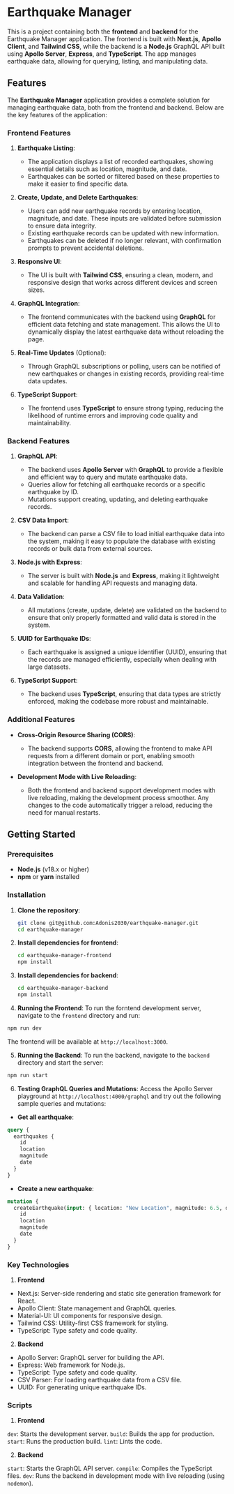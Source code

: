 # Earthquake Manager

This is a project containing both the **frontend** and **backend** for the Earthquake Manager application. The frontend is built with **Next.js**, **Apollo Client**, and **Tailwind CSS**, while the backend is a **Node.js** GraphQL API built using **Apollo Server**, **Express**, and **TypeScript**. The app manages earthquake data, allowing for querying, listing, and manipulating data.

## Features

The **Earthquake Manager** application provides a complete solution for managing earthquake data, both from the frontend and backend. Below are the key features of the application:

### Frontend Features

1. **Earthquake Listing**:

   - The application displays a list of recorded earthquakes, showing essential details such as location, magnitude, and date.
   - Earthquakes can be sorted or filtered based on these properties to make it easier to find specific data.

2. **Create, Update, and Delete Earthquakes**:

   - Users can add new earthquake records by entering location, magnitude, and date. These inputs are validated before submission to ensure data integrity.
   - Existing earthquake records can be updated with new information.
   - Earthquakes can be deleted if no longer relevant, with confirmation prompts to prevent accidental deletions.

3. **Responsive UI**:

   - The UI is built with **Tailwind CSS**, ensuring a clean, modern, and responsive design that works across different devices and screen sizes.

4. **GraphQL Integration**:

   - The frontend communicates with the backend using **GraphQL** for efficient data fetching and state management. This allows the UI to dynamically display the latest earthquake data without reloading the page.

5. **Real-Time Updates** (Optional):

   - Through GraphQL subscriptions or polling, users can be notified of new earthquakes or changes in existing records, providing real-time data updates.

6. **TypeScript Support**:
   - The frontend uses **TypeScript** to ensure strong typing, reducing the likelihood of runtime errors and improving code quality and maintainability.

### Backend Features

1. **GraphQL API**:

   - The backend uses **Apollo Server** with **GraphQL** to provide a flexible and efficient way to query and mutate earthquake data.
   - Queries allow for fetching all earthquake records or a specific earthquake by ID.
   - Mutations support creating, updating, and deleting earthquake records.

2. **CSV Data Import**:

   - The backend can parse a CSV file to load initial earthquake data into the system, making it easy to populate the database with existing records or bulk data from external sources.

3. **Node.js with Express**:

   - The server is built with **Node.js** and **Express**, making it lightweight and scalable for handling API requests and managing data.

4. **Data Validation**:

   - All mutations (create, update, delete) are validated on the backend to ensure that only properly formatted and valid data is stored in the system.

5. **UUID for Earthquake IDs**:

   - Each earthquake is assigned a unique identifier (UUID), ensuring that the records are managed efficiently, especially when dealing with large datasets.

6. **TypeScript Support**:

   - The backend uses **TypeScript**, ensuring that data types are strictly enforced, making the codebase more robust and maintainable.

### Additional Features

- **Cross-Origin Resource Sharing (CORS)**:

  - The backend supports **CORS**, allowing the frontend to make API requests from a different domain or port, enabling smooth integration between the frontend and backend.

- **Development Mode with Live Reloading**:

  - Both the frontend and backend support development modes with live reloading, making the development process smoother. Any changes to the code automatically trigger a reload, reducing the need for manual restarts.

## Getting Started

### Prerequisites

- **Node.js** (v18.x or higher)
- **npm** or **yarn** installed

### Installation

1. **Clone the repository**:

   ```bash
   git clone git@github.com:Adonis2030/earthquake-manager.git
   cd earthquake-manager
   ```

2. **Install dependencies for frontend**:

   ```bash
   cd earthquake-manager-frontend
   npm install
   ```

3. **Install dependencies for backend**:

   ```bash
   cd earthquake-manager-backend
   npm install
   ```

4. **Running the Frontend**:
   To run the forntend development server, navigate to the `frontend` directory and run:

```bash
npm run dev
```

The frontend will be available at `http://localhost:3000`.

5. **Running the Backend**:
   To run the backend, navigate to the `backend` directory and start the server:

```bash
npm run start
```

6. **Testing GraphQL Queries and Mutations**:
   Access the Apollo Server playground at `http://localhost:4000/graphql` and try out the following sample queries and mutations:

- **Get all earthquake**:

```graphql
query {
  earthquakes {
    id
    location
    magnitude
    date
  }
}
```

- **Create a new earthquake**:

```graphql
mutation {
  createEarthquake(input: { location: "New Location", magnitude: 6.5, date: "2024-09-26" }) {
    id
    location
    magnitude
    date
  }
}
```

### Key Technologies

1. **Frontend**

- Next.js: Server-side rendering and static site generation framework for React.
- Apollo Client: State management and GraphQL queries.
- Material-UI: UI components for responsive design.
- Tailwind CSS: Utility-first CSS framework for styling.
- TypeScript: Type safety and code quality.

2. **Backend**

- Apollo Server: GraphQL server for building the API.
- Express: Web framework for Node.js.
- TypeScript: Type safety and code quality.
- CSV Parser: For loading earthquake data from a CSV file.
- UUID: For generating unique earthquake IDs.

### Scripts

1. **Frontend**

`dev`: Starts the development server.
`build`: Builds the app for production.
`start`: Runs the production build.
`lint`: Lints the code.

2. **Backend**

`start`: Starts the GraphQL API server.
`compile`: Compiles the TypeScript files.
`dev`: Runs the backend in development mode with live reloading (using `nodemon`).
